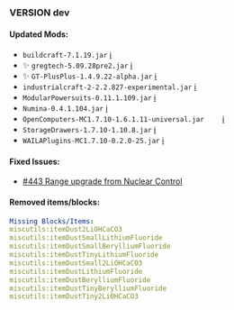 ### VERSION dev

#### Updated Mods:

* `buildcraft-7.1.19.jar` [:information_source:](http://www.mod-buildcraft.com/)
* :sparkles: `gregtech-5.09.28pre2.jar` [:information_source:](http://forum.industrial-craft.net/index.php?page=Thread&threadID=11488)
* :sparkles: `GT-PlusPlus-1.4.9.22-alpha.jar` [:information_source:](https://minecraft.curseforge.com/projects/gregtech-gt-gtplusplus/files/2361589)
* `industrialcraft-2-2.2.827-experimental.jar` [:information_source:](http://jenkins.ic2.player.to/job/IC2_experimental/827/changes)
* `ModularPowersuits-0.11.1.109.jar` [:information_source:](https://minecraft.curseforge.com/projects/modular-powersuits/files/2360353)
* `Numina-0.4.1.104.jar` [:information_source:](https://minecraft.curseforge.com/projects/numina/files/2356393)
* `OpenComputers-MC1.7.10-1.6.1.11-universal.jar	` [:information_source:](http://ci.cil.li/job/OpenComputers-1.6-MC1.7.10/changes)
* `StorageDrawers-1.7.10-1.10.8.jar` [:information_source:](https://minecraft.curseforge.com/projects/storage-drawers/files/2355230)
* `WAILAPlugins-MC1.7.10-0.2.0-25.jar` [:information_source:](https://minecraft.curseforge.com/projects/waila-plugins/files/2351717)

#### Fixed Issues:
* [#443 Range upgrade from Nuclear Control](https://github.com/Beyond-Reality/BeyondRealityModPack/issues/443)

#### Removed items/blocks:

```yaml
Missing Blocks/Items:
miscutils:itemDust2LiOHCaCO3
miscutils:itemDustSmallLithiumFluoride
miscutils:itemDustSmallBerylliumFluoride
miscutils:itemDustTinyLithiumFluoride
miscutils:itemDustSmall2LiOHCaCO3
miscutils:itemDustLithiumFluoride
miscutils:itemDustBerylliumFluoride
miscutils:itemDustTinyBerylliumFluoride
miscutils:itemDustTiny2LiOHCaCO3
```
